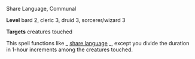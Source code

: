 Share Language, Communal

**Level** bard 2, cleric 3, druid 3, sorcerer/wizard 3

**Targets** creatures touched

This spell functions like _ [share language](/pathfinderRPG/prd/advanced/spells/shareLanguage.html#_share-language-) _, except you divide the duration in 1-hour increments among the creatures touched.

